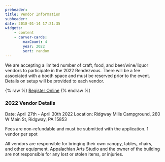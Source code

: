 ```yaml
---
preheader: 
title: Vendor Information
subheader: 
date: 2018-01-14 17:21:35
widgets:
    - content
    - carver-cards:
        maxCount: 4
        year: 2022
        sort: random
---
```


We are accepting a limited number of craft, food, and beer/wine/liquor vendors to participate in the 2022 Rendezvous. There will be a fee associated with a booth space and must be reserved prior to the event. Details on setup will be provided to each vendor.

{% raw %}
<a class="uk-button uk-button-primary" href="https://register.chainsawrendezvous.org/vendors">Register Online</a>
{% endraw %}


### 2022 Vendor Details
Date: April 27th - April 30th 2022
Location: Ridgway Mills Campground, 260 W Main St, Ridgway, PA 15853

Fees are non-refundable and must be submitted with the application. 
1 vendor per spot


All vendors are responsible for bringing their own canopy, tables, chairs, and other equipment. 
Appalachian Arts Studio and the owner of the building are not responsible for any lost or stolen items, or injuries.